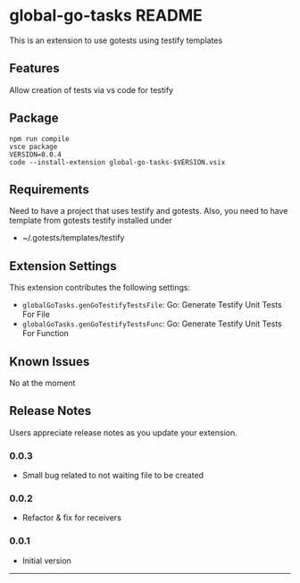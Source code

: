 # global-go-tasks README

This is an extension to use gotests using testify templates

## Features

Allow creation of tests via vs code for testify

## Package
```
npm run compile
vsce package
VERSION=0.0.4
code --install-extension global-go-tasks-$VERSION.vsix
```

## Requirements

Need to have a project that uses testify and gotests. Also, you need to have template from gotests testify installed under
- ~/.gotests/templates/testify

## Extension Settings
This extension contributes the following settings:

* `globalGoTasks.genGoTestifyTestsFile`: Go: Generate Testify Unit Tests For File
* `globalGoTasks.genGoTestifyTestsFunc`: Go: Generate Testify Unit Tests For Function

## Known Issues

No at the moment

## Release Notes

Users appreciate release notes as you update your extension.

### 0.0.3
- Small bug related to not waiting file to be created

### 0.0.2
- Refactor & fix for receivers

### 0.0.1
- Initial version

---
